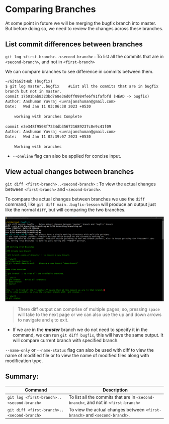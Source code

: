 # Comparing Branches

At some point in future we will be merging the bugfix branch into master. But before doing so, we need to review the changes across these branches.

## List commit differences between branches

`git log <first-branch>..<second-branch>` : To list all the commits that are in `<second-branch>`, and not in `<first-branch>`

We can compare branches to see difference in commits between them. 

```shell
~/Git&GitHub (bugfix)
$ git log master..bugfix    #List all the commits that are in bugfix branch but not in master.
commit 17501bab8323bd768e36d0ff0984fe6f91fafbfd (HEAD -> bugfix)
Author: Anshuman Yuvraj <uvrajanshuman@gmail.com>
Date:   Wed Jan 11 03:06:38 2023 +0530

    working with branches Complete

commit e3e348f9508f7234db356721689237c0e9c41f09
Author: Anshuman Yuvraj <uvrajanshuman@gmail.com>
Date:   Wed Jan 11 02:39:07 2023 +0530

    Working with branches

```
- `--oneline` flag can also be applied for concise input.

## View actual changes between branches

`git diff <first-branch>..<second-branch>` : To view the actual changes between `<first-branch>` and `<second-branch>`.

To compare the actual changes between branches we use the `diff` command, like  `git diff main..bugfix-lesson` will produce an output just like the normal `diff`, but will comparing the two branches.

![](./images/Screenshot3.png)
>There diff output can comprise of multiple pages; so, pressing `space` will take to the next page or we can also use the up and down arrows to navigate and `q` to exit.

- If we are in the ***master*** branch we do not need to specify it in the command, we can run `git diff bugfix`, this will have the same output. It will compare current branch with specified branch.

`--name-only` or `--name-status` flag can also be used with diff to view the name of modified file or to view the name of modified files along with modification type.

## Summary:

| Command                                   | Description                                                                         |
|-------------------------------------------|-------------------------------------------------------------------------------------|
| `git log <first-branch>..<second-branch>` | To list all the commits that are in `<second-branch>`, and not in `<first-branch>`  |
| `git diff <first-branch>..<second-branch>`| To view the actual changes between `<first-branch>` and `<second-branch>`.          |